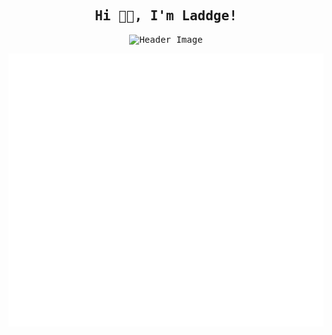 <div align="center">

<samp>

## Hi 👋🏻, I'm Laddge!

![Header Image](https://user-images.githubusercontent.com/67098414/129015495-1875494e-dcdb-481b-b81f-1bfe86c9b9ee.jpg)

![Metrics](/github-metrics.svg)

</samp>

</div>
